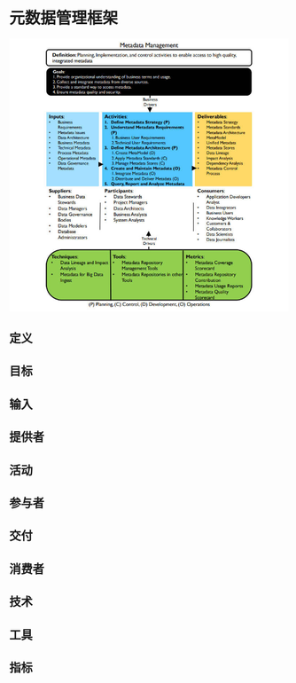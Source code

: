 # **元数据管理框架**

![](assets/元数据管理框架/元数据管理.jpg)

## 定义

## 目标

## 输入

## 提供者

## 活动

## 参与者

## 交付

## 消费者

## 技术

## 工具

## 指标